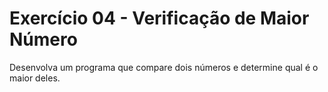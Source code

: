 # Exercício 04 - Verificação de Maior Número

Desenvolva um programa que compare dois números e determine qual é o maior
deles.